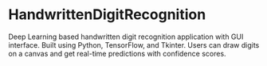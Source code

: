 # HandwrittenDigitRecognition
 Deep Learning based handwritten digit recognition application with GUI interface. Built using Python, TensorFlow, and Tkinter. Users can draw digits on a canvas and get real-time predictions with confidence scores.
